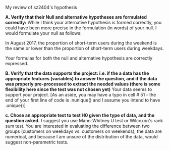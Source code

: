 My review of sz2404's hypothesis

**A. Verify that their Null and alternative hypotheses are formulated correctly:**
While I think your alternative hypothesis is formed correctly, you could have been more precise in the
formulation (in words) of your null. I would formulate your null as follows:

  In August 2017, the proportion of short-term users during the weekend is the same or lower than the proportion of short-term users during weekdays.

Your formulas for both the null and alternative hypothesis are correctly expressed.   

**B. Verify that the data supports the project: i.e. if the a data has the appropriate features (variables) to answer the question, and if the data was properly pre-processed to extract the needed values (there is some flexibility here since the test was not chosen yet)**
Your data seems to support your project. [As an aside, you may have a typo in cell # 51 - the end of your first line of code is .nunique() and I assume you intend to have .unique()]


**c. Chose an appropriate test to test H0 given the type of data, and the question asked.**
I suggest you use Mann-Whitney U test or Wilcoxon's rank sum test. You are interested in evaluating the difference between two groups (customers on weekdays vs. customers on weekends), the data are numerical, and because I am unsure of the distribution of the data, would suggest non-parametric tests. 
